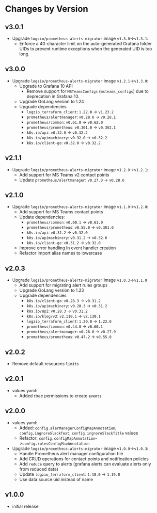 # Changes by Version

<!-- next version -->
## v3.0.1
- Upgrade `logzio/prometheus-alerts-migrator` image `v1.3.0`->`v1.3.1`:
  - Enforce a 40-character limit on the auto-generated Grafana folder UIDs to prevent runtime exceptions when the generated UID is too long.
## v3.0.0
- Upgrade `logzio/prometheus-alerts-migrator` image `v1.2.1`->`v1.3.0`:
  - Upgrade to Grafana 10 API
    - Remove support for `MSTeamsConfigs` (`msteams_configs`) due to deprecation in Grafana 10.
  - Upgrade GoLang version to 1.24
  - Upgrade dependencies
    - `logzio_terraform_client`: `1.22.0` -> `v1.23.2`
    - `prometheus/alertmanager`: `v0.28.0` -> `v0.28.1`
    - `prometheus/common`: `v0.61.0` -> `v0.62.0`
    - `prometheus/prometheus`: `v0.301.0` -> `v0.302.1`
    - `k8s.io/api`: `v0.32.0` -> `v0.32.2`
    - `k8s.io/apimachinery`: `v0.32.0` -> `v0.32.2`
    - `k8s.io/client-go`: `v0.32.0` -> `v0.32.2`
## v2.1.1
- Upgrade `logzio/prometheus-alerts-migrator` image `v1.2.0`->`v1.2.1`:
  - Add support for MS Teams v2 contact points
  - Update `prometheus/alertmanager`: `v0.27.0` -> `v0.28.0`
## v2.1.0
- Upgrade `logzio/prometheus-alerts-migrator` image `v1.1.0`->`v1.2.0`:
  - Add support for MS Teams contact points
  - Update dependencies:
    - `prometheus/common`: `v0.60.1` -> `v0.61.0`
    - `prometheus/prometheus`: `v0.55.0` -> `v0.301.0`
    - `k8s.io/api`: `v0.31.2` -> `v0.32.0`
    - `k8s.io/apimachinery`: `v0.31.2` -> `v0.32.0`
    - `k8s.io/client-go`: `v0.31.2` -> `v0.32.0`
  - Improve error handling In event handler creation
  - Refactor import alias names to lowercase
## v2.0.3
- Upgrade `logzio/prometheus-alerts-migrator` image `v1.0.3`->`v1.1.0`
  - Add support for migrating alert rules groups
  - Upgrade GoLang version to 1.23
  - Upgrade dependencies
    - `k8s.io/client-go`: `v0.28.3` -> `v0.31.2`
    - `k8s.io/apimachinery`: `v0.28.3` -> `v0.31.2`
    - `k8s.io/api`: `v0.28.3` -> `v0.31.2`
    - `k8s.io/klog/v2`: `v2.110.1` -> `v2.130.1`
    - `logzio_terraform_client`: `1.20.0` -> `1.22.0`
    - `prometheus/common`: `v0.44.0` -> `v0.60.1`
    - `prometheus/alertmanager`: `v0.26.0` -> `v0.27.0`
    - `prometheus/prometheus`: `v0.47.2` -> `v0.55.0`
## v2.0.2
  - Remove default resources `limits`
## v2.0.1
  - values.yaml:
    - Added rbac permissions to create `events`
## v2.0.0
- values.yaml:
  - Added: `config.alerManagerConfigMapAnnotation`, `config.ingnoreSlackText`, `config.ingnoreSlackTitle` values
  - Refactor: `config.configMapAnnotation`->`config.rulesConfigMapAnnotation`
- Upgrade `logzio/prometheus-alerts-migrator` image `v1.0.0`->`v1.0.3`:
  - Handle Prometheus alert manager configuration file
  - Add CRUD operations for contact points and notification policies
  - Add `reduce` query to alerts (grafana alerts can evaluate alerts only from reduced data)
  - Update `logzio_terraform_client`: `1.18.0` -> `1.19.0`
  - Use data source uid instead of name
## v1.0.0
- initial release
